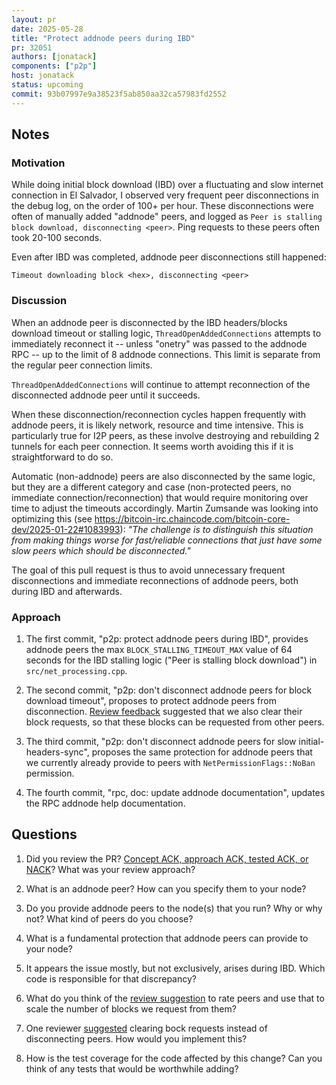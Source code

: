 ```yaml
---
layout: pr
date: 2025-05-28
title: "Protect addnode peers during IBD"
pr: 32051
authors: [jonatack]
components: ["p2p"]
host: jonatack
status: upcoming
commit: 93b07997e9a38523f5ab850aa32ca57983fd2552
---
```


## Notes

### Motivation

While doing initial block download (IBD) over a fluctuating and slow internet
connection in El Salvador, I observed very frequent peer disconnections in the
debug log, on the order of 100+ per hour. These disconnections were often of
manually added "addnode" peers, and logged as `Peer is stalling block download,
disconnecting <peer>`. Ping requests to these peers often took 20-100 seconds.

Even after IBD was completed, addnode peer disconnections still happened:

`Timeout downloading block <hex>, disconnecting <peer>`

### Discussion

When an addnode peer is disconnected by the IBD headers/blocks download timeout
or stalling logic, `ThreadOpenAddedConnections` attempts to immediately
reconnect it -- unless "onetry" was passed to the addnode RPC -- up to the limit
of 8 addnode connections. This limit is separate from the regular peer
connection limits.

`ThreadOpenAddedConnections` will continue to attempt reconnection of the
disconnected addnode peer until it succeeds.

When these disconnection/reconnection cycles happen frequently with
addnode peers, it is likely network, resource and time intensive.
This is particularly true for I2P peers, as these involve destroying and
rebuilding 2 tunnels for each peer connection. It seems worth avoiding this if
it is straightforward to do so.

Automatic (non-addnode) peers are also disconnected by the same logic, but they
are a different category and case (non-protected peers, no immediate
connection/reconnection) that would require monitoring over time to adjust the
timeouts accordingly. Martin Zumsande was looking into optimizing this (see
https://bitcoin-irc.chaincode.com/bitcoin-core-dev/2025-01-22#1083993): *"The
challenge is to distinguish this situation from making things worse for
fast/reliable connections that just have some slow peers which should be
disconnected."*

The goal of this pull request is thus to avoid unnecessary frequent
disconnections and immediate reconnections of addnode peers, both during IBD and
afterwards.

### Approach

1. The first commit, "p2p: protect addnode peers during IBD", provides addnode
   peers the max `BLOCK_STALLING_TIMEOUT_MAX` value of 64 seconds for the IBD
   stalling logic ("Peer is stalling block download") in `src/net_processing.cpp`.

2. The second commit, "p2p: don't disconnect addnode peers for block download
   timeout", proposes to protect addnode peers from disconnection. [Review
   feedback](https://github.com/bitcoin/bitcoin/pull/32051#pullrequestreview-2691505746)
   suggested that we also clear their block requests, so that these blocks can
   be requested from other peers.

3. The third commit, "p2p: don't disconnect addnode peers for slow
   initial-headers-sync", proposes the same protection for addnode peers that we
   currently already provide to peers with `NetPermissionFlags::NoBan`
   permission.

4. The fourth commit, "rpc, doc: update addnode documentation", updates the RPC
   addnode help documentation.

## Questions

1. Did you review the PR? [Concept ACK, approach ACK, tested ACK, or NACK](https://github.com/bitcoin/bitcoin/blob/master/CONTRIBUTING.md#peer-review)? What was your review approach?

2. What is an addnode peer? How can you specify them to your node?

3. Do you provide addnode peers to the node(s) that you run? Why or why not?
   What kind of peers do you choose?

4. What is a fundamental protection that addnode peers can provide to your node?

5. It appears the issue mostly, but not exclusively, arises during IBD.
   Which code is responsible for that discrepancy?

6. What do you think of the [review suggestion](https://github.com/bitcoin/bitcoin/pull/32051#issuecomment-2825824998)
   to rate peers and use that to scale the number of blocks we request from them?

7. One reviewer
   [suggested](https://github.com/bitcoin/bitcoin/pull/32051#pullrequestreview-2691505746)
   clearing bock requests instead of disconnecting peers. How would you
   implement this?

8. How is the test coverage for the code affected by this change? Can
   you think of any tests that would be worthwhile adding?
